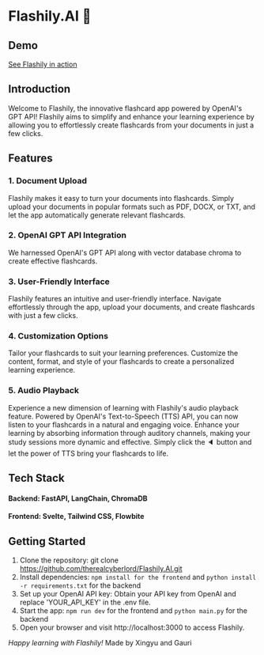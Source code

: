 # Flashily.AI 📝

## Demo
[See Flashily in action](https://youtu.be/oe51EGW3-x0?si=3zTrO1IJJ6_46hkl)

## Introduction
Welcome to Flashily, the innovative flashcard app powered by OpenAI's GPT API! Flashily aims to simplify and enhance your learning experience by allowing you to effortlessly create flashcards from your documents in just a few clicks.

## Features
### 1. Document Upload
Flashily makes it easy to turn your documents into flashcards. Simply upload your documents in popular formats such as PDF, DOCX, or TXT, and let the app automatically generate relevant flashcards.

### 2. OpenAI GPT API Integration
We harnessed OpenAI's GPT API along with vector database chroma to create effective flashcards. 

### 3. User-Friendly Interface
Flashily features an intuitive and user-friendly interface. Navigate effortlessly through the app, upload your documents, and create flashcards with just a few clicks.

### 4. Customization Options
Tailor your flashcards to suit your learning preferences. Customize the content, format, and style of your flashcards to create a personalized learning experience.

### 5. Audio Playback
Experience a new dimension of learning with Flashily's audio playback feature. Powered by OpenAI's Text-to-Speech (TTS) API, you can now listen to your flashcards in a natural and engaging voice. Enhance your learning by absorbing information through auditory channels, making your study sessions more dynamic and effective. Simply click the 🔈 button and let the power of TTS bring your flashcards to life.

## Tech Stack
#### Backend: FastAPI, LangChain, ChromaDB 
#### Frontend: Svelte, Tailwind CSS, Flowbite

## Getting Started
1. Clone the repository: git clone https://github.com/therealcyberlord/Flashily.AI.git
2. Install dependencies: ```npm install for the frontend``` and ```python install -r requirements.txt``` for the backend
3. Set up your OpenAI API key: Obtain your API key from OpenAI and replace 'YOUR_API_KEY' in the .env file.
4. Start the app: ```npm run dev``` for the frontend and ```python main.py``` for the backend
5. Open your browser and visit http://localhost:3000 to access Flashily.

_Happy learning with Flashily!_
Made by Xingyu and Gauri
